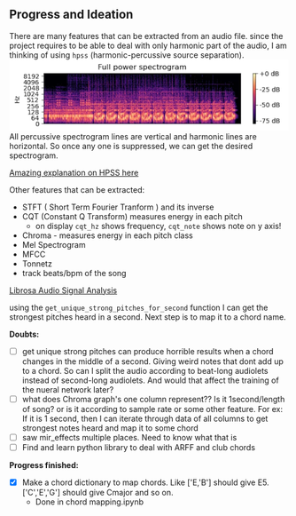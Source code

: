 ## Progress and Ideation

There are many features that can be extracted from an audio file. since the project requires to be able to deal with only harmonic part of the audio, I am thinking of using `hpss` (harmonic-percussive source separation).
![alt text](statics/full%20power%20spectrogram.png)
All percussive spectrogram lines are vertical and harmonic lines are horizontal. So once any one is suppressed, we can get the desired spectrogram.

[Amazing explanation on HPSS here](https://www.youtube.com/watch?v=_AL-SdVem0g)

Other features that can be extracted:

- STFT ( Short Term Fourier Tranform ) and its inverse
- CQT (Constant Q Transform) measures energy in each pitch
  - on display `cqt_hz` shows frequency, `cqt_note` shows note on y axis!
- Chroma - measures energy in each pitch class
- Mel Spectrogram
- MFCC
- Tonnetz
- track beats/bpm of the song

[Librosa Audio Signal Analysis](https://www.youtube.com/watch?v=MhOdbtPhbLU)

using the `get_unique_strong_pitches_for_second` function I can get the strongest pitches heard in a second. Next step is to map it to a chord name.

**Doubts:**

- [ ] get unique strong pitches can produce horrible results when a chord changes in the middle of a second. Giving weird notes that dont add up to a chord. So can I split the audio according to beat-long audiolets instead of second-long audiolets. And would that affect the training of the nueral network later?
- [ ] what does Chroma graph's one column represent?? Is it 1second/length of song? or is it according to sample rate or some other feature. For ex: If it is 1 second, then I can iterate through data of all columns to get strongest notes heard and map it to some chord
- [ ] saw mir_effects multiple places. Need to know what that is
- [ ] Find and learn python library to deal with ARFF and club chords

**Progress finished:**

- [x] Make a chord dictionary to map chords. Like ['E,'B'] should give E5. ['C','E','G'] should give Cmajor and so on.
  - Done in chord mapping.ipynb
